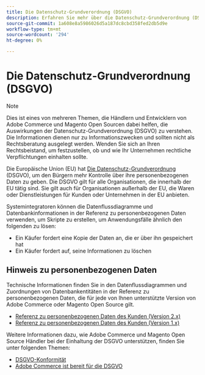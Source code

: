 ```yaml
---
title: Die Datenschutz-Grundverordnung (DSGVO)
description: Erfahren Sie mehr über die Datenschutz-Grundverordnung (DSGVO), eine Rechtsvorschrift, die den Datenschutz und die Privatsphäre aller Personen in der Europäischen Union und im Europäischen Wirtschaftsraum regelt.
source-git-commit: 1a608e8a5986026d5a187dc8cbd358fed2db5d9e
workflow-type: tm+mt
source-wordcount: '294'
ht-degree: 0%

---
```



# Die Datenschutz-Grundverordnung (DSGVO)

>[!NOTE]
>
>Dies ist eines von mehreren Themen, die Händlern und Entwicklern von Adobe Commerce und Magento Open Sourcen dabei helfen, die Auswirkungen der Datenschutz-Grundverordnung (DSGVO) zu verstehen. Die Informationen dienen nur zu Informationszwecken und sollten nicht als Rechtsberatung ausgelegt werden. Wenden Sie sich an Ihren Rechtsbeistand, um festzustellen, ob und wie Ihr Unternehmen rechtliche Verpflichtungen einhalten sollte.

Die Europäische Union (EU) hat [Die Datenschutz-Grundverordnung](https://ec.europa.eu/info/law/law-topic/data-protection_en) (DSGVO), um den Bürgern mehr Kontrolle über ihre personenbezogenen Daten zu geben. Die DSGVO gilt für alle Organisationen, die innerhalb der EU tätig sind. Sie gilt auch für Organisationen außerhalb der EU, die Waren oder Dienstleistungen für Kunden oder Unternehmen in der EU anbieten.

Systemintegratoren können die Datenflussdiagramme und Datenbankinformationen in der Referenz zu personenbezogenen Daten verwenden, um Skripte zu erstellen, um Anwendungsfälle ähnlich den folgenden zu lösen:

- Ein Käufer fordert eine Kopie der Daten an, die er über ihn gespeichert hat
- Ein Käufer fordert auf, seine Informationen zu löschen

## Hinweis zu personenbezogenen Daten

Technische Informationen finden Sie in den Datenflussdiagrammen und Zuordnungen von Datenbankentitäten in der Referenz zu personenbezogenen Daten, die für jede von Ihnen unterstützte Version von Adobe Commerce oder Magento Open Source gilt.

- [Referenz zu personenbezogenen Daten des Kunden (Version 2.x)](data-m2.md)
- [Referenz zu personenbezogenen Daten des Kunden (Version 1.x)](data-m1.md)

Weitere Informationen dazu, wie Adobe Commerce und Magento Open Source Händler bei der Einhaltung der DSGVO unterstützen, finden Sie unter folgenden Themen:

- [DSGVO-Konformität](https://experienceleague.adobe.com/docs/commerce-admin/start/compliance/privacy/compliance-gdpr.html)
- [Adobe Commerce ist bereit für die DSGVO](https://business.adobe.com/privacy/general-data-protection-regulation.html)
